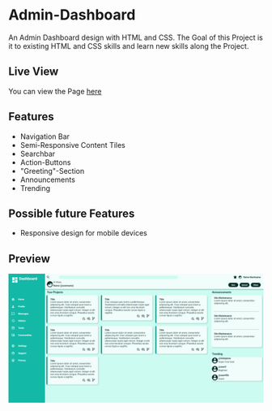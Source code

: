 # Admin-Dashboard
An Admin Dashboard design with HTML and CSS. The Goal of this Project is it to existing HTML and CSS skills and learn new skills along the Project.

## Live View

You can view the Page [here](https://imbajanox.github.io/Admin-Dashboard/)

## Features

- Navigation Bar
- Semi-Responsive Content Tiles
- Searchbar 
- Action-Buttons
- "Greeting"-Section
- Announcements
- Trending

## Possible future Features

- Responsive design for mobile devices

## Preview

![Preview](./images/AdminDashboardDesktop.png)

